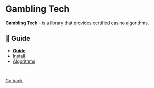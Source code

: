 Gambling Tech
=============

**Gambling Tech** - is a library that provides certified casino algorithms.


## :book: Guide

* **[Guide](./README.md)**
* [Install](./install.md)
* [Algorithms](./algorithms.md)

<br>

[Go back](https://github.com/nepster-web/gambling-tech)